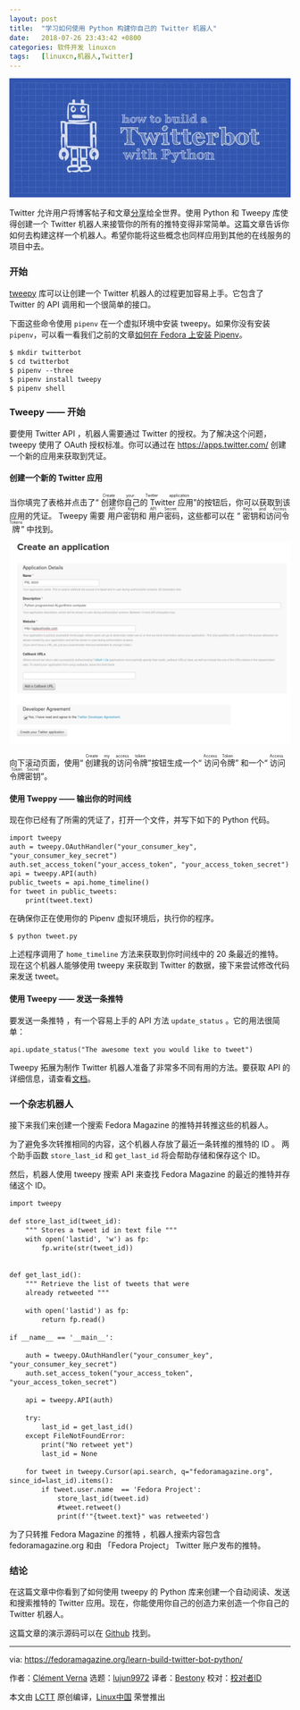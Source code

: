 ```yaml
---
layout: post
title:	"学习如何使用 Python 构建你自己的 Twitter 机器人"
date:	2018-07-26 23:43:42 +0800 
categories:	软件开发 linuxcn 
tags:	[linuxcn,机器人,Twitter]
---
```



![](/Asserts/Images/album/201807/26/234343d7z911k0kvc1lll1.jpg)


Twitter 允许用户将博客帖子和文章[分享](https://twitter.com)给全世界。使用 Python 和 Tweepy 库使得创建一个 Twitter 机器人来接管你的所有的推特变得非常简单。这篇文章告诉你如何去构建这样一个机器人。希望你能将这些概念也同样应用到其他的在线服务的项目中去。


### 开始


[tweepy](https://tweepy.readthedocs.io/en/v3.5.0/) 库可以让创建一个 Twitter 机器人的过程更加容易上手。它包含了 Twitter 的 API 调用和一个很简单的接口。


下面这些命令使用 `pipenv` 在一个虚拟环境中安装 tweepy。如果你没有安装 `pipenv`，可以看一看我们之前的文章[如何在 Fedora 上安装 Pipenv](/article-9827-1.html)。



```
$ mkdir twitterbot
$ cd twitterbot
$ pipenv --three
$ pipenv install tweepy
$ pipenv shell

```

### Tweepy —— 开始


要使用 Twitter API ，机器人需要通过 Twitter 的授权。为了解决这个问题， tweepy 使用了 OAuth 授权标准。你可以通过在 <https://apps.twitter.com/> 创建一个新的应用来获取到凭证。


#### 创建一个新的 Twitter 应用


当你填完了表格并点击了“<ruby> 创建你自己的 Twitter 应用 <rt>  Create your Twitter application </rt></ruby>”的按钮后，你可以获取到该应用的凭证。 Tweepy 需要<ruby> 用户密钥 <rt>  API Key </rt></ruby>和<ruby> 用户密码 <rt>  API Secret </rt></ruby>，这些都可以在 “<ruby> 密钥和访问令牌 <rt>  Keys and Access Tokens </rt></ruby>” 中找到。


![](/Asserts/Images/album/201807/26/234344wdx4hogs6mk5ihiy.png)


向下滚动页面，使用“<ruby> 创建我的访问令牌 <rt>  Create my access token </rt></ruby>”按钮生成一个“<ruby> 访问令牌 <rt>  Access Token </rt></ruby>” 和一个“<ruby> 访问令牌密钥 <rt>  Access Token Secret </rt></ruby>”。


#### 使用 Tweppy —— 输出你的时间线


现在你已经有了所需的凭证了，打开一个文件，并写下如下的 Python 代码。



```
import tweepy
auth = tweepy.OAuthHandler("your_consumer_key", "your_consumer_key_secret")
auth.set_access_token("your_access_token", "your_access_token_secret")
api = tweepy.API(auth)
public_tweets = api.home_timeline()
for tweet in public_tweets:
    print(tweet.text)

```

在确保你正在使用你的 Pipenv 虚拟环境后，执行你的程序。



```
$ python tweet.py

```

上述程序调用了 `home_timeline` 方法来获取到你时间线中的 20 条最近的推特。现在这个机器人能够使用 tweepy 来获取到 Twitter 的数据，接下来尝试修改代码来发送 tweet。


#### 使用 Tweepy —— 发送一条推特


要发送一条推特 ，有一个容易上手的 API 方法 `update_status` 。它的用法很简单：



```
api.update_status("The awesome text you would like to tweet")

```

Tweepy 拓展为制作 Twitter 机器人准备了非常多不同有用的方法。要获取 API 的详细信息，请查看[文档](http://docs.tweepy.org/en/v3.5.0/api.html#id1)。


### 一个杂志机器人


接下来我们来创建一个搜索 Fedora Magazine 的推特并转推这些的机器人。


为了避免多次转推相同的内容，这个机器人存放了最近一条转推的推特的 ID 。 两个助手函数 `store_last_id` 和 `get_last_id` 将会帮助存储和保存这个 ID。


然后，机器人使用 tweepy 搜索 API 来查找 Fedora Magazine 的最近的推特并存储这个 ID。



```
import tweepy

def store_last_id(tweet_id):
    """ Stores a tweet id in text file """
    with open('lastid', 'w') as fp:
        fp.write(str(tweet_id))


def get_last_id():
    """ Retrieve the list of tweets that were
    already retweeted """

    with open('lastid') as fp:
        return fp.read()

if __name__ == '__main__':

    auth = tweepy.OAuthHandler("your_consumer_key", "your_consumer_key_secret")
    auth.set_access_token("your_access_token", "your_access_token_secret")

    api = tweepy.API(auth)

    try:
        last_id = get_last_id()
    except FileNotFoundError:
        print("No retweet yet")
        last_id = None

    for tweet in tweepy.Cursor(api.search, q="fedoramagazine.org", since_id=last_id).items():
        if tweet.user.name  == 'Fedora Project':
            store_last_id(tweet.id)
            #tweet.retweet()
            print(f'"{tweet.text}" was retweeted')

```

为了只转推 Fedora Magazine 的推特 ，机器人搜索内容包含 fedoramagazine.org 和由 「Fedora Project」 Twitter 账户发布的推特。


### 结论


在这篇文章中你看到了如何使用 tweepy 的 Python 库来创建一个自动阅读、发送和搜索推特的 Twitter 应用。现在，你能使用你自己的创造力来创造一个你自己的 Twitter 机器人。


这篇文章的演示源码可以在 [Github](https://github.com/cverna/magabot) 找到。




---


via: <https://fedoramagazine.org/learn-build-twitter-bot-python/>


作者：[Clément Verna](https://fedoramagazine.org) 选题：[lujun9972](https://github.com/lujun9972) 译者：[Bestony](https://github.com/bestony) 校对：[校对者ID](https://github.com/%E6%A0%A1%E5%AF%B9%E8%80%85ID)


本文由 [LCTT](https://github.com/LCTT/TranslateProject) 原创编译，[Linux中国](https://linux.cn/) 荣誉推出
